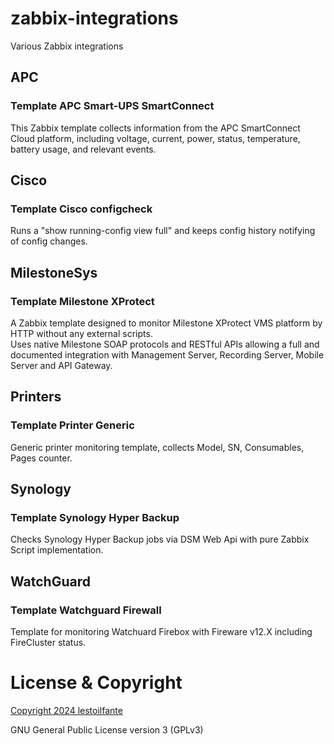 # zabbix-integrations

Various Zabbix integrations

## APC

### Template APC Smart-UPS SmartConnect
This Zabbix template collects information from the APC SmartConnect Cloud platform, including voltage, current, power, status, temperature, battery usage, and relevant events.

## Cisco

### Template Cisco configcheck
Runs a "show running-config view full" and keeps config history notifying of config changes.

## MilestoneSys

### Template Milestone XProtect
A Zabbix template designed to monitor Milestone XProtect VMS platform by HTTP without any external scripts.  
Uses native Milestone SOAP protocols and RESTful APIs allowing a full and documented integration with Management Server, Recording Server, Mobile Server and API Gateway.

## Printers

### Template Printer Generic
Generic printer monitoring template, collects Model, SN, Consumables, Pages counter.

## Synology

### Template Synology Hyper Backup
Checks Synology Hyper Backup jobs via DSM Web Api with pure Zabbix Script implementation.

## WatchGuard

### Template Watchguard Firewall
Template for monitoring Watchuard Firebox with Fireware v12.X including FireCluster status.

# License & Copyright

[Copyright 2024 lestoilfante](https://github.com/lestoilfante)

GNU General Public License version 3 (GPLv3) 
